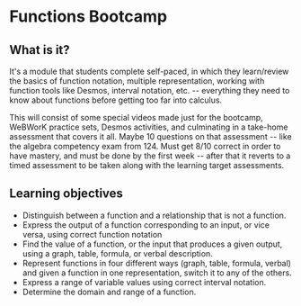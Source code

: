 # Functions Bootcamp

## What is it? 

It's a module that students complete self-paced, in which they learn/review the basics of function notation, multiple representation, working with function tools like Desmos, interval notation, etc. -- everything they need to know about functions before getting too far into calculus. 

This will consist of some special videos made just for the bootcamp, WeBWorK practice sets, Desmos activities, and culminating in a take-home assessment that covers it all. Maybe 10 questions on that assessment -- like the algebra competency exam from 124. Must get 8/10 correct in order to have mastery, and must be done by the first week -- after that it reverts to a timed assessment to be taken along with the learning target assessments. 

## Learning objectives 

+ Distinguish between a function and a relationship that is not a function. 
+ Express the output of a function corresponding to an input, or vice versa, using correct function notation 
+ Find the value of a function, or the input that produces a given output, using a graph, table, formula, or verbal description. 
+ Represent functions in four different ways (graph, table, formula, verbal) and given a function in one representation, switch it to any of the others. 
+ Express a range of variable values using correct interval notation. 
+ Determine the domain and range of a function. 
